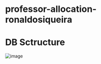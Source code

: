 # professor-allocation-ronaldosiqueira

# DB Sctructure

![image](https://user-images.githubusercontent.com/75760249/190045030-31d8dadd-26ba-46ff-926e-4a2efd10f79a.png)

